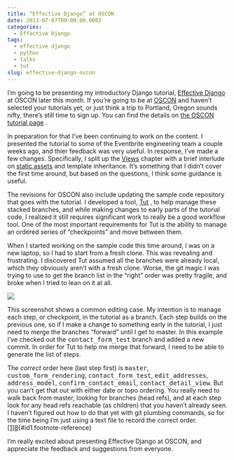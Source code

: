 ```yaml
---
title: “Effective Django” at OSCON
date: 2013-07-07T00:00:00.000Z
categories:
  - Effective Django
tags:
  - effective django
  - python
  - talks
  - tut
slug: effective-django-oscon
---
```

I&#8217;m going to be presenting my introductory Django tutorial, [Effective Django][1]  at <span class="caps">OSCON</span> later this month. If you&#8217;re going to be at [<span class="caps">OSCON</span>][2]  and haven&#8217;t selected your tutorials yet, or just think a trip to Portland, Oregon sounds nifty, there&#8217;s still time to sign up. You can find the details on [the <span class="caps">OSCON</span> tutorial page][3] .

In preparation for that I&#8217;ve been continuing to work on the content. I presented the tutorial to some of the Eventbrite engineering team a couple weeks ago, and thier feedback was very useful. In response, I&#8217;ve made a few changes. Specifically, I split up the [Views][4]  chapter with a brief interlude on [static assets][5]  and template inheritance. It&#8217;s something that I didn&#8217;t cover the first time around, but based on the questions, I think some guidance is useful.

The revisions for <span class="caps">OSCON</span> also include updating the sample code repository that goes with the tutorial. I developed a tool, [Tut][6] , to help manage these stacked branches, and while making changes to early parts of the tutorial code, I realized it still requires significant work to really be a good workflow tool. One of the most important requirements for Tut is the ability to manage an ordered series of &#8220;checkpoints&#8221; and move between them.

When I started working on the sample code this time around, I was on a new laptop, so I had to start from a fresh clone. This was revealing and frustrating. I discovered Tut assumed all the branches were already local, which they obviously aren&#8217;t with a fresh clone. Worse, the git magic I was trying to use to get the branch list in the &#8220;right&#8221; order was pretty fragile, and broke when I tried to lean on it at all.

![][7]

This screenshot shows a common editing case. My intention is to manage each step, or checkpoint, in the tutorial as a branch. Each step builds on the previous one, so if I make a change to something early in the tutorial, I just need to merge the branches &#8220;forward&#8221; until I get to master. In this example I&#8217;ve checked out the <tt class="docutils literal">contact_form_test</tt> branch and added a new commit. In order for Tut to help me merge that forward, I need to be able to generate the list of steps.

The _correct_ order here (last step first) is <tt class="docutils literal">master</tt>, <tt class="docutils literal">custom_form_rendering</tt>, <tt class="docutils literal">contact_form_test</tt>, <tt class="docutils literal">edit_addresses</tt>, <tt class="docutils literal">address_model</tt>, <tt class="docutils literal">confirm_contact_email</tt>, <tt class="docutils literal">contact_detail_view</tt>. But you can&#8217;t get that out with either date or topo ordering. You really need to walk back from master, looking for branches (head refs), and at each step look for any head refs reachable (as children) that you haven&#8217;t already seen. I haven&#8217;t figured out how to do that yet with git plumbing commands, so for the time being I&#8217;m just using a text file to record the correct order. [[1]][8]{#id1.footnote-reference}

I&#8217;m really excited about presenting Effective Django at <span class="caps">OSCON</span>, and appreciate the feedback and suggestions from everyone.



 [1]: http://effectivedjango.com/
 [2]: http://www.oscon.com/
 [3]: http://www.oscon.com/oscon2013/public/schedule/detail/29158
 [4]: http://effectivedjango.com/tutorial/views.html
 [5]: http://effectivedjango.com/tutorial/static.html
 [6]: https://github.com/nyergler/tut
 [7]: /media/2013/tut-branch-confusion.png
 [8]: #id2
